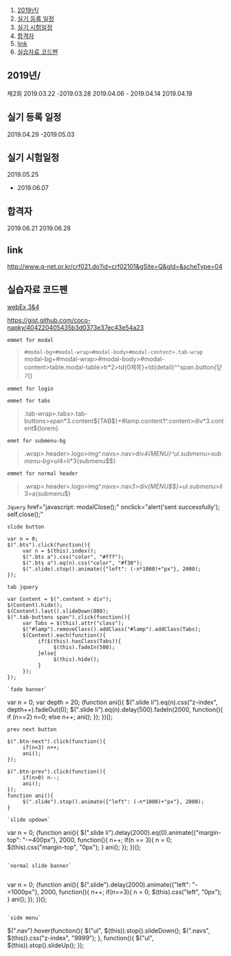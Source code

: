 
1. [2019년/](#2019년)
2. [실기 등록 일정](#실기-등록-일정)
3. [실기 시험일정](#실기-시험일정)
4. [합격자](#합격자)
5. [link](#link)
6. [실습자료 코드펜](#실습자료-코드펜)

## 2019년/
제2회	2019.03.22
-2019.03.28	2019.04.06 - 2019.04.14	2019.04.19	

## 실기 등록 일정
2019.04.29
-2019.05.03	

## 실기 시험일정
2019.05.25
- 2019.06.07	


## 합격자
2019.06.21
2019.06.28

## link
http://www.q-net.or.kr/crf021.do?id=crf02101&gSite=Q&gId=&scheType=04

## 실습자료 코드펜
[webEx 3&4](https://codepen.io/leetony/project/editor/DdeyKG)

https://gist.github.com/coco-napky/404220405435b3d0373e37ec43e54a23

`emmet for modal`
> `#modal-bg+#modal-wrap>#modal-body>#modal-content>.tab-wrap
> `modal-bg+#modal-wrap>#modal-body>#modal-content>table.modal-table>tr*2>td{0제목}+td{detail}^^span.button{닫기}

`emmet for login`

`emmet for tabs`
> .tab-wrap>.tabs>.tab-buttons>span*3.content${TAB$}+#lamp.content1^.content>div*3.content${lorem}

`emet for submenu-bg`
> .wrap>.header>.logo>img^.navs>.nav>div*4{MENU}^ul.submenu>submenu-bg>ul*4>li*3{submenu$$}

`emmet for normal header`
> .wrap>.header>.logo>img^.navs>.nav*3>div{MENU$$}+ul.submenu>li*3>a{submenu$}

`Jquery`
href="javascript: modalClose();" onclick="alert('sent successfully'); self.close();"

`slide button`

```
var n = 0;
$(".bts").click(function(){
     var n = $(this).index();
     $(".bts a").css("color", "#fff");
     $(".bts a").eq(n).css("color", "#f30");
     $(".slide).stop().animate({"left": (-n*1000)+"px"}, 2000);
});
```

`tab jquery`

```
var Content = $(".content > div");
$(Content).hide();
$(Content).last().slideDown(800);
$(".tab-buttons span").click(function(){
     var Tabs = $(this).attr("class");
     $("#lamp").removeClass().addClass("#lamp").addClass(Tabs);
     $(Content).each(function(){
          if($(this).hasClass(Tabs)){
               $(this).fadeIn(500);
          }else{
               $(this).hide();
          }
     });
});

`fade banner`

```
var n = 0;
var depth = 20;
(function ani(){
     $(".slide li").eq(n).css("z-index", depth++).fadeOut(0);
     $(".slide li").eq(n).delay(500).fadeIn(2000, function(){
          if (n==2) n=0;
          else n++;
          ani();
     });
})();

`prev next button`

```
$(".btn-next").click(function(){
     if(n<3) n++;
     ani();
});

$(".btn-prev").click(function(){
     if(n>0) n--;
     ani();
});
function ani(){
     $(".slide").stop().animate({"left": (-n*1000)+"px"}, 2000);
}

`slide updown`

```
var n = 0;
(function ani(){
     $(".slide li").delay(2000).eq(0).animate({"margin-top": "-=400px"}, 2000, function(){
          n++;
          if(n == 3){
               n = 0;
               $(this).css("margin-top", "0px");
          }
          ani();
     });
})();
```

`normal slide banner`


```
var n = 0;
(function ani(){
     $(".slide").delay(2000).animate({"left": "-=1000px"}, 2000, function(){
          n++;
          if(n==3){
               n = 0;
               $(this).css("left", "0px");
          }
          ani();
     });
})();
```

`side menu`

```
$(".nav").hover(function(){
     $("ul", $(this)).stop().slideDown();
     $(".navs", $(this)).css("z-index", "9999");
}, function(){
     $("ul", $(this)).stop().slideUp();
});
```
